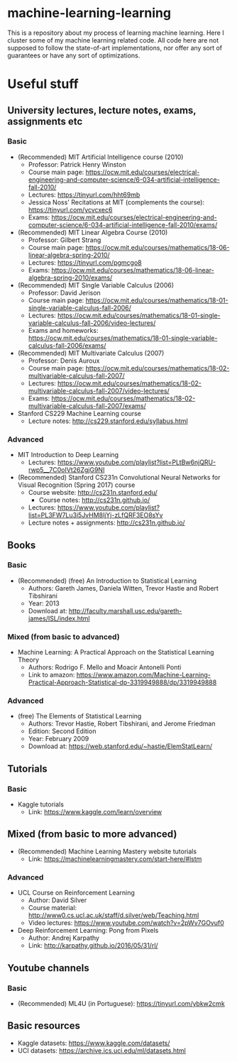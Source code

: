 # machine-learning-learning
This is a repository about my process of learning machine learning. Here I cluster some of my machine learning related code. All code here are not supposed to follow the state-of-art implementations, nor offer any sort of guarantees or have any sort of optimizations.

# Useful stuff
## University lectures, lecture notes, exams, assignments etc
### Basic
- (Recommended) MIT Artificial Intelligence course (2010)
    - Professor: Patrick Henry Winston
    - Course main page: https://ocw.mit.edu/courses/electrical-engineering-and-computer-science/6-034-artificial-intelligence-fall-2010/
    - Lectures: https://tinyurl.com/hht69mb
    - Jessica Noss' Recitations at MIT (complements the course): https://tinyurl.com/ycvcxec6
    - Exams: https://ocw.mit.edu/courses/electrical-engineering-and-computer-science/6-034-artificial-intelligence-fall-2010/exams/
- (Recommended) MIT Linear Algebra Course (2010)
    - Professor: Gilbert Strang
    - Course main page: https://ocw.mit.edu/courses/mathematics/18-06-linear-algebra-spring-2010/
    - Lectures: https://tinyurl.com/pgmcgo8
    - Exams: https://ocw.mit.edu/courses/mathematics/18-06-linear-algebra-spring-2010/exams/
- (Recommended) MIT Single Variable Calculus (2006)
    - Professor: David Jerison
    - Course main page: https://ocw.mit.edu/courses/mathematics/18-01-single-variable-calculus-fall-2006/
    - Lectures: https://ocw.mit.edu/courses/mathematics/18-01-single-variable-calculus-fall-2006/video-lectures/
    - Exams and homeworks: https://ocw.mit.edu/courses/mathematics/18-01-single-variable-calculus-fall-2006/exams/
- (Recommended) MIT Multivariate Calculus (2007)
    - Professor: Denis Auroux
    - Course main page: https://ocw.mit.edu/courses/mathematics/18-02-multivariable-calculus-fall-2007/
    - Lectures: https://ocw.mit.edu/courses/mathematics/18-02-multivariable-calculus-fall-2007/video-lectures/
    - Exams: https://ocw.mit.edu/courses/mathematics/18-02-multivariable-calculus-fall-2007/exams/
- Stanford CS229 Machine Learning course
    - Lecture notes: http://cs229.stanford.edu/syllabus.html

### Advanced
- MIT Introduction to Deep Learning
    - Lectures: https://www.youtube.com/playlist?list=PLtBw6njQRU-rwp5__7C0oIVt26ZgjG9NI
- (Recommended) Stanford CS231n Convolutional Neural Networks for Visual Recognition (Spring 2017) course
    - Course website: http://cs231n.stanford.edu/
        - Course notes: http://cs231n.github.io/
    - Lectures: https://www.youtube.com/playlist?list=PL3FW7Lu3i5JvHM8ljYj-zLfQRF3EO8sYv
    - Lecture notes + assignments: http://cs231n.github.io/

## Books
### Basic
- (Recommended) (free) An Introduction to Statistical Learning
    - Authors: Gareth James, Daniela Witten, Trevor Hastie and Robert Tibshirani
    - Year: 2013
    - Download at: http://faculty.marshall.usc.edu/gareth-james/ISL/index.html

### Mixed (from basic to advanced)
- Machine Learning: A Practical Approach on the Statistical Learning Theory
    - Authors:  Rodrigo F. Mello and Moacir Antonelli Ponti
    - Link to amazon: https://www.amazon.com/Machine-Learning-Practical-Approach-Statistical-dp-3319949888/dp/3319949888

### Advanced
- (free) The Elements of Statistical Learning
    - Authors: Trevor Hastie, Robert Tibshirani, and Jerome Friedman
    - Edition: Second Edition
    - Year: February 2009
    - Download at: https://web.stanford.edu/~hastie/ElemStatLearn/

## Tutorials
### Basic
- Kaggle tutorials
    - Link: https://www.kaggle.com/learn/overview

## Mixed (from basic to more advanced)
- (Recommended) Machine Learning Mastery website tutorials
    - Link: https://machinelearningmastery.com/start-here/#lstm

### Advanced
- UCL Course on Reinforcement Learning
    - Author: David Silver
    - Course material: http://www0.cs.ucl.ac.uk/staff/d.silver/web/Teaching.html
    - Video lectures: https://www.youtube.com/watch?v=2pWv7GOvuf0
- Deep Reinforcement Learning: Pong from Pixels
    - Author: Andrej Karpathy
    - Link: http://karpathy.github.io/2016/05/31/rl/

## Youtube channels
### Basic
- (Recommended) ML4U (in Portuguese): https://tinyurl.com/ybkw2cmk

## Basic resources
- Kaggle datasets: https://www.kaggle.com/datasets/
- UCI datasets: https://archive.ics.uci.edu/ml/datasets.html
